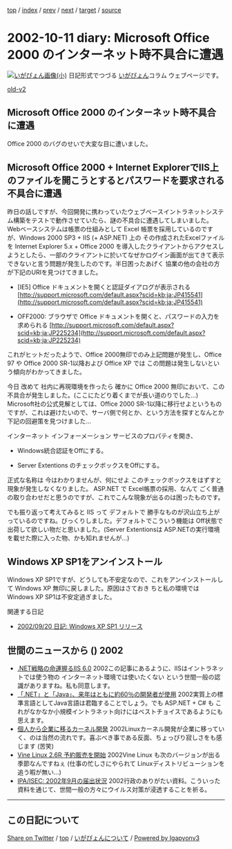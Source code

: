 [top](../index.html) 
 / [index](index.html) 
 / [prev](ig021009.html) 
 / [next](ig021012.html) 
 / [target](https://igapyon.github.io/diary/2002/ig021011.html) 
 / [source](https://github.com/igapyon/diary/blob/master/2002/ig021011.src.md) 

2002-10-11 diary: Microsoft Office 2000 のインターネット時不具合に遭遇
=====================================================================================================
[![いがぴょん画像(小)](https://igapyon.github.io/diary/images/iga200306s.jpg "いがぴょん")](https://igapyon.github.io/diary/memo/memoigapyon.html) 日記形式でつづる [いがぴょん](https://igapyon.github.io/diary/memo/memoigapyon.html)コラム ウェブページです。

[old-v2](ig021011-orig.html)

## Microsoft Office 2000 のインターネット時不具合に遭遇

Office 2000 のバグのせいで大変な目に遭いました。


## Microsoft Office 2000 + Internet ExplorerでIIS上のファイルを開こうとするとパスワードを要求される不具合に遭遇

昨日の話しですが、今回開発に携わっていたウェブベースイントラネットシステム構築をテストで動作させていたら、謎の不具合に遭遇してしまいました。
Webベースシステムは帳票の仕組みとして Excel 帳票を採用しているのですが、Windows
2000 SP3 + IIS (+ ASP.NET) 上の その作成されたExcelファイルを Internet
Explorer 5.x + Office 2000 を導入したクライアントからアクセスしようとしたら、一部のクライアントに於いてなぜかログイン画面が出てきて表示できないと言う問題が発生したのです。半日困ったあげく 協業の他の会社の方が下記のURIを見つけてきました。

* [IE5] Office ドキュメントを開くと認証ダイアログが表示される
  [http://support.microsoft.com/default.aspx?scid=kb;ja;JP415541](http://support.microsoft.com/default.aspx?scid=kb;ja;JP415541)
  
* OFF2000: ブラウザで Office ドキュメントを開くと、パスワードの入力を求められる
  [http://support.microsoft.com/default.aspx?scid=kb;ja;JP225234](http://support.microsoft.com/default.aspx?scid=kb;ja;JP225234)

これがヒットだったようで、Office 2000無印でのみ上記問題が発生し、Office
97 や Office 2000 SR-1以降および Office XP では この問題は発生しないという傾向がわかってきました。

今日 改めて 社内に再現環境を作ったら 確かに Office 2000 無印において、この不具合が発生しました。(ここにたどり着くまでが長い道のりでした…)
Microsoft社の公式見解としては、Office 2000 SR-1以降に移行せよというものですが、これは避けたいので、サーバ側で何とか、という方法を探すとなんとか下記の回避策を見つけました…

インターネット インフォーメーション サービスのプロパティを開き、

* Windows統合認証をOffにする。
  
* Server Extentions のチェックボックスをOffにする。

正式な名称は 今はわかりませんが、何にせよ このチェックボックスをはずすと現象が発生しなくなりました。
ASP.NET で Excel帳票の採用、なんて ごく普通の取り合わせだと思うのですが、これでこんな現象が出るのは困ったものです。

でも振り返って考えてみると IIS って デフォルトで 勝手なものが沢山立ち上がっているのですね。びっくりしました。デフォルトでこういう機能は Off状態で出荷して欲しい物だと思いました。(Server Extentionsは ASP.NETの実行環境を載せた際に入った物、かも知れませんが…)

## Windows XP SP1をアンインストール

Windows XP SP1ですが、どうしても不安定なので、これをアンインストールして
Windows XP 無印に戻しました。原因はさておき ちと私の環境では Windows XP SP1は不安定過ぎました。

関連する日記

* [2002/09/20 日記: Windows XP SP1 リリース](ig020920.html)

## 世間のニュースから () 2002

* [.NET戦略の命運握るIIS 6.0](http://www.atmarkit.co.jp/fwin2k/opinion/ogawa/ogawa_200210.html)  2002この記事にあるように、IISはイントラネットでは使う物の インターネット環境では使いたくない という世間一般の認識がありますね。私も同意します。
* [「.NET」と「Java」、来年はともに約60％の開発者が使用](http://biztech.nikkeibp.co.jp/wcs/leaf/CID/onair/biztech/prom/210614)  2002実質上の標準言語としてJava言語は君臨することでしょう。でも ASP.NET + C# も これがなかなか小規模イントラネット向けにはベストチョイスであるようにも思えます。
* [個人から企業に移るカーネル開発](http://japan.internet.com/linuxtoday/20021010/3.html)  2002Linuxカーネル開発が企業に移っていく、のは当然の流れです。喜ぶべき事である反面、ちょっぴり寂しさをも感じます (苦笑)
* [Vine Linux 2.6R 予約販売を開始](http://japan.internet.com/linuxtoday/20021009/3.html)  2002Vine Linux も次のバージョンが出る季節なんですねぇ (仕事の忙しさにやられて Linuxディストリビューションを追う暇が無い…)
* [IPA/ISEC: 2002年9月の届出状況](http://www.ipa.go.jp/security/txt/2002_10outline.html)  2002行政のありがたい資料。こういった資料を通じて、世間一般の方々にウイルス対策が浸透することを祈る。


----------------------------------------------------------------------------------------------------

## この日記について

[Share on Twitter](https://twitter.com/intent/tweet?hashtags=igapyon%2Cdiary%2C%E3%81%84%E3%81%8C%E3%81%B4%E3%82%87%E3%82%93&text=Microsoft+Office+2000+%E3%81%AE%E3%82%A4%E3%83%B3%E3%82%BF%E3%83%BC%E3%83%8D%E3%83%83%E3%83%88%E6%99%82%E4%B8%8D%E5%85%B7%E5%90%88%E3%81%AB%E9%81%AD%E9%81%87&url=https%3A%2F%2Figapyon.github.io%2Fdiary%2F2002%2Fig021011.html) / [top](../index.html) / [いがぴょんについて](https://igapyon.github.io/diary/memo/memoigapyon.html) / [Powered by Igapyonv3](https://github.com/igapyon/igapyonv3)
